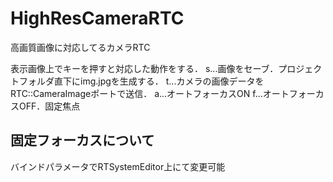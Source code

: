 # HighResCameraRTC
高画質画像に対応してるカメラRTC

表示画像上でキーを押すと対応した動作をする．
s...画像をセーブ．プロジェクトフォルダ直下にimg.jpgを生成する．
t...カメラの画像データをRTC::CameraImageポートで送信．
a...オートフォーカスON
f...オートフォーカスOFF．固定焦点

## 固定フォーカスについて
バインドパラメータでRTSystemEditor上にて変更可能

